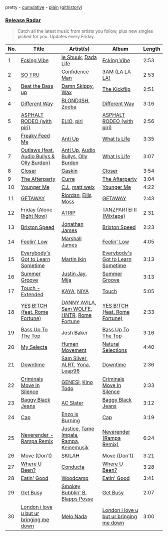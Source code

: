 pretty - [cumulative](/playlists/cumulative/Release%20Radar.md) - [plain](/playlists/plain/37i9dQZEVXbsudmxBFKW7G) ([githistory](https://github.githistory.xyz/vitokorn/spotify-playlist-archive/blob/master/playlists/plain/37i9dQZEVXbsudmxBFKW7G))
### [Release Radar](https://open.spotify.com/playlist/37i9dQZEVXbsudmxBFKW7G)

> Catch all the latest music from artists you follow, plus new singles picked for you. Updates every Friday.

| No. | Title | Artist(s) | Album | Length |
|---|---|---|---|---|
| 1 | [Fcking Vibe](https://open.spotify.com/track/35Acdjh9WTxS1hBpOz1nWf) | [le Shuuk](https://open.spotify.com/artist/7bH17jyjkwMPMh9AS8EH0u), [Dada Life](https://open.spotify.com/artist/00sAT5YX8W3xNd1EuqyHw9) | [Fcking Vibe](https://open.spotify.com/album/77VfLClb68k3fMXtsnBTBm) | 2:53 |
| 2 | [SO TRU](https://open.spotify.com/track/4RLg7ZKJU51uhPPxWqS0XT) | [Confidence Man](https://open.spotify.com/artist/0RwXnFrEoI8tltFvYpJgP6) | [3AM (LA LA LA)](https://open.spotify.com/album/6mEZu9pcOyIcUSmWTofkaj) | 2:53 |
| 3 | [Beat the Bass up](https://open.spotify.com/track/0VlL5Cr6q7c9vptbS8A5lB) | [Damn Skippy](https://open.spotify.com/artist/2uVoa0d4dequ0RVIR77R1h), [Wax](https://open.spotify.com/artist/36kzCQhGfJzrLuZzrHweNV) | [The Kickflip](https://open.spotify.com/album/7qeYu5SHMSBsNWMa2kdz30) | 2:51 |
| 4 | [Different Way](https://open.spotify.com/track/163F0Xyv6BaZrACQIwMrcr) | [BLOND:ISH](https://open.spotify.com/artist/6zsJjoCtL1WByG0VsuFWzR), [Zeeba](https://open.spotify.com/artist/7qPLO2XOUaRrRxkvLZ3AEK) | [Different Way](https://open.spotify.com/album/3LdFfrNZnL21UJTBIacm7S) | 3:16 |
| 5 | [ASPHALT RODEO (with piri)](https://open.spotify.com/track/60WDyasG2bwYH68dQyDkOD) | [ELIO](https://open.spotify.com/artist/6xgvgzXNv3ymcITXTrxRaA), [piri](https://open.spotify.com/artist/4DpmPt7gfAAq7WEx0E1X8s) | [ASPHALT RODEO (with piri)](https://open.spotify.com/album/0zyy56VeYOR3mDLcZ8IDOW) | 2:56 |
| 6 | [Freaky Feed Me](https://open.spotify.com/track/5XOlxUQ0AzfigvHFEfxZPk) | [Anti Up](https://open.spotify.com/artist/4UwR1ir6PovnQiwX5jRPvF) | [What Is Life](https://open.spotify.com/album/6GOT0vZhU1AAmvtfhqLtKU) | 3:35 |
| 7 | [Outlaws (feat. Audio Bullys & Olly Burden)](https://open.spotify.com/track/673pfkSmmrHu0VEXlGQydD) | [Anti Up](https://open.spotify.com/artist/4UwR1ir6PovnQiwX5jRPvF), [Audio Bullys](https://open.spotify.com/artist/5kwHgbzNHq1iHkUSrAmjjQ), [Olly Burden](https://open.spotify.com/artist/5EvSd3ECU7nUaXZqo1lSYe) | [What Is Life](https://open.spotify.com/album/6GOT0vZhU1AAmvtfhqLtKU) | 3:07 |
| 8 | [Closer](https://open.spotify.com/track/4gPzgnuf6njljiwLFKM2lV) | [Gaskin](https://open.spotify.com/artist/17uIxPZilMlZt3g31mL4sm) | [Closer](https://open.spotify.com/album/0Oo3LfhY3trbIWZFB7tBNc) | 3:54 |
| 9 | [The Afterparty](https://open.spotify.com/track/4dErrrEJjNSCVciyYXVdqV) | [Curre](https://open.spotify.com/artist/2EDVXypIwfVNUGIECj74H1) | [The Afterparty](https://open.spotify.com/album/3CzIcoooE513ueW1lMApQD) | 3:04 |
| 10 | [Younger Me](https://open.spotify.com/track/3pUFitri0MDyx4n58DDBjS) | [CJ.](https://open.spotify.com/artist/1EUvNOgSHmGTn7sAkKGopj), [matt weix](https://open.spotify.com/artist/6yqCdEX4uK1djuIxjXjtT8) | [Younger Me](https://open.spotify.com/album/1bfYwLKDDX8OGiQts4qdHf) | 4:22 |
| 11 | [GETAWAY](https://open.spotify.com/track/29vEfX4XhKR4teS4mhyf2v) | [Riordan](https://open.spotify.com/artist/68rU1sdZ0HjxjEC5YnSmao), [Ellis Moss](https://open.spotify.com/artist/0XOfJ1JJXwMVJG26ZZj3UQ) | [GETAWAY](https://open.spotify.com/album/6HtqNgGjK86kJ8orgIccpt) | 2:43 |
| 12 | [Friday (Alone Right Now)](https://open.spotify.com/track/3hx5rxhEbaSIoHY1erGnby) | [ATRIP](https://open.spotify.com/artist/4fu0Er7pG6kZZa7Awf3NMI) | [TANZPARTEI II (Mixtape)](https://open.spotify.com/album/6lvniwPO6u3mkNTN3tSQcR) | 2:31 |
| 13 | [Brixton Speed](https://open.spotify.com/track/7ev7q4Lv7tVaTbC5ISiPMc) | [Jonathan James](https://open.spotify.com/artist/24W5FH2LtBIYeHjutWphPf) | [Brixton Speed](https://open.spotify.com/album/32RcUuLjQlhvVExmU0rQnq) | 2:23 |
| 14 | [Feelin' Low](https://open.spotify.com/track/3b01fmZqNcFP18QMWQFs9O) | [Marshall James](https://open.spotify.com/artist/76aDPQCAHJf4bi6V4txlcD) | [Feelin' Low](https://open.spotify.com/album/1QRJIhWUhnON894hha9Ph2) | 4:05 |
| 15 | [Everybody's Got to Learn Sometime](https://open.spotify.com/track/50ixUxOy4WLhdcUITYOyXo) | [Martin Ikin](https://open.spotify.com/artist/7DhdJhd6DrxeJlUajwttd1) | [Everybody's Got to Learn Sometime](https://open.spotify.com/album/5233HXvjmNEuh5bwyOkzlt) | 3:13 |
| 16 | [Summer Groove](https://open.spotify.com/track/2OmBnJNU8POZJF7c1ljtXe) | [Justin Jay](https://open.spotify.com/artist/5k5eiijuHxrGwXp2Pz37GZ), [Mija](https://open.spotify.com/artist/1NpKmfDYMhw1KJIIUCsX4O) | [Summer Groove](https://open.spotify.com/album/03MBgy8etYD59jnc8v2ltr) | 3:13 |
| 17 | [Touch - Extended](https://open.spotify.com/track/1LjbQLos6it6Dt0yMTLIYn) | [KAYA](https://open.spotify.com/artist/7igXJX2v4kumgqAl13JMTJ), [NIYA](https://open.spotify.com/artist/3kl4bR5CCJkf1OdTvUgMGZ) | [Touch](https://open.spotify.com/album/2qeusg4t9ELOMAAJvFOVeP) | 5:05 |
| 18 | [YES B!TCH (feat. Rome Fortune)](https://open.spotify.com/track/02RO8IclcFVLOjHP8AJ033) | [DANNY AVILA](https://open.spotify.com/artist/1Xv1qZHJ1hnRlWHRTZ3uci), [Sam WOLFE](https://open.spotify.com/artist/1Hu2YwTv9wmxC8sppVVUA4), [HNTR](https://open.spotify.com/artist/3R0yz9xgTmCOLQMPcJ6MuU), [Rome Fortune](https://open.spotify.com/artist/0AlOgXaMBLYvxNEhqHM4np) | [YES B!TCH (feat. Rome Fortune)](https://open.spotify.com/album/05DAvfknkXbvp2RkYs1R5a) | 2:33 |
| 19 | [Bass Up To The Top](https://open.spotify.com/track/0Z5iboHxPmyilWJQFnHZaY) | [Josh Baker](https://open.spotify.com/artist/4zf8Awb8y1X9qwL4oiVRd6) | [Bass Up To The Top](https://open.spotify.com/album/0dPApl3iIct0S2T9lEtxSV) | 3:16 |
| 20 | [My Selecta](https://open.spotify.com/track/16jQDWYUCyzqH2ZUxC44o5) | [Human Movement](https://open.spotify.com/artist/37dubgexq6dhyB4eCM3PHZ) | [Natural Selections](https://open.spotify.com/album/4ExREa2kscTfW72WQSWHmn) | 4:40 |
| 21 | [Downtime](https://open.spotify.com/track/3mJDbD2d1cXQqglQecnnhn) | [Sam Silver](https://open.spotify.com/artist/1hhCo32XBkw8H0iqTSnkx0), [ALRT](https://open.spotify.com/artist/4XH5qVwKcWRS0Z6tr85exf), [Yona](https://open.spotify.com/artist/6ySw3ZAhiHirmHhaHV8TsJ), [Leap96](https://open.spotify.com/artist/29Ym8UOoUTlN7vvt7JXX4e) | [Downtime](https://open.spotify.com/album/1s88sQWui5X2YqenUyglNA) | 2:36 |
| 22 | [Criminals Move In Silence](https://open.spotify.com/track/72q6wnkLkp7lwn4LKJ0NUV) | [GENESI](https://open.spotify.com/artist/4OG9hOPsfAEziKvOJj2SG7), [Kino Todo](https://open.spotify.com/artist/2kzHzn9DTankt1OfK1U8ol) | [Criminals Move In Silence](https://open.spotify.com/album/48lhSeSvj116A8ses9dNUl) | 2:33 |
| 23 | [Baggy Black Jeans](https://open.spotify.com/track/5napq9DmxX4W8Z6y9yI3Us) | [AC Slater](https://open.spotify.com/artist/6EqFMCnVGBRNmwPlk2f3Uc) | [Baggy Black Jeans](https://open.spotify.com/album/3VMp1zL4dGWjXz8ezLbTfv) | 3:12 |
| 24 | [Cap](https://open.spotify.com/track/46d9wSmQTSyBrJKQ9YwNHb) | [Enzo is Burning](https://open.spotify.com/artist/2KIWGryAlZJj1PwpdRTDCB) | [Cap](https://open.spotify.com/album/5BFHimAdjW6707MsKwPPzN) | 3:19 |
| 25 | [Neverender - Rampa Remix](https://open.spotify.com/track/5EtJ3keh0umOlQ0kHXvNIS) | [Justice](https://open.spotify.com/artist/1gR0gsQYfi6joyO1dlp76N), [Tame Impala](https://open.spotify.com/artist/5INjqkS1o8h1imAzPqGZBb), [Rampa](https://open.spotify.com/artist/08jywfUS0hp8XYlYs0cvz8), [Keinemusik](https://open.spotify.com/artist/26WKgv73kRHD0gEDKD1i8j) | [Neverender (Rampa Remix)](https://open.spotify.com/album/5Yd3nNyeFQa0CcYCMV8IUa) | 6:24 |
| 26 | [Move (Don't)](https://open.spotify.com/track/6qeYhQm1jvBBToaltny4Hq) | [SKILAH](https://open.spotify.com/artist/0ILzznvRwQsrGX7BsaDer0) | [Move (Don't)](https://open.spotify.com/album/4Nm8GAxXR5jQWg3ERTORTt) | 3:21 |
| 27 | [Where U Been?](https://open.spotify.com/track/1pTJqSjf4xETgpARC8nZEo) | [Conducta](https://open.spotify.com/artist/1lMcg4Y7nW5hHgIVsN9Shn) | [Where U Been?](https://open.spotify.com/album/0l1svq2mrt4UOaGpsPSlPE) | 3:28 |
| 28 | [Eatin' Good](https://open.spotify.com/track/0qh5uqeiEI4S48mm8PrznZ) | [Woodcamp](https://open.spotify.com/artist/4X4OIDYqg755pwdswXUXb3) | [Eatin' Good](https://open.spotify.com/album/3lqXzStQ53mRbPtJeKZQIB) | 3:41 |
| 29 | [Get Busy](https://open.spotify.com/track/5Ii6i6SNcuOEke1WySlNUz) | [Smokey Bubblin' B](https://open.spotify.com/artist/1iXq8vdKgJp43m1vhiAmUM), [Blapps Posse](https://open.spotify.com/artist/4ujfjA8RexRRCcQ58gDg4T) | [Get Busy](https://open.spotify.com/album/5DwUZtbPSH5gVWY8OAJL5A) | 2:07 |
| 30 | [London i love u but ur bringing me down](https://open.spotify.com/track/06Feze5QuzTjI8xfaMfSqF) | [Melo Nada](https://open.spotify.com/artist/7axOBN2EOcKsN9mRnvTKmI) | [London i love u but ur bringing me down](https://open.spotify.com/album/24VxXM7S15zUyrwO0OiDgC) | 3:00 |